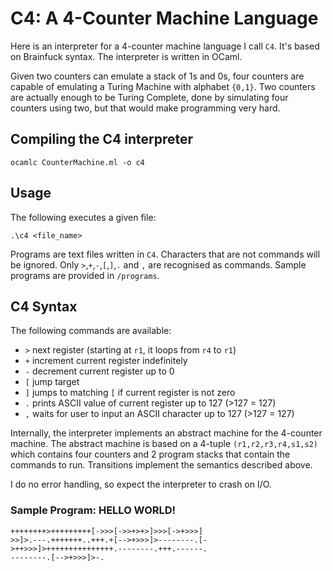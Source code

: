 # C4: A 4-Counter Machine Language
Here is an interpreter for a 4-counter machine language I call `C4`. It's
based on Brainfuck syntax. The interpreter is written in OCaml.

Given two counters can emulate a stack of 1s and 0s, four counters are
capable of emulating a Turing Machine with alphabet `{0,1}`. Two counters 
are actually enough to be Turing Complete, done by simulating four
counters using two, but that would make programming very hard.

## Compiling the C4 interpreter

    ocamlc CounterMachine.ml -o c4

## Usage
The following executes a given file:

    .\c4 <file_name>

Programs are text files written in `C4`. Characters that are not
commands will be ignored. Only `>`,`+`,`-`,`[`,`]`,`.` and `,` are
recognised as commands. Sample programs are provided in `/programs`.

## C4 Syntax
The following commands are available:
- `>` next register (starting at `r1`, it loops from `r4` to `r1`)
- `+` increment current register indefinitely
- `-` decrement current register up to 0
- `[` jump target
- `]` jumps to matching `[` if current register is not zero
- `.` prints ASCII value of current register up to 127 (>127 = 127)
- `,` waits for user to input an ASCII character up to 127 (>127 = 127)

Internally, the interpreter implements an abstract machine for the
4-counter machine. The abstract machine is based on a 4-tuple
`(r1,r2,r3,r4,s1,s2)` which contains four counters and 2 program
stacks that contain the commands to run. Transitions implement the
semantics described above.

I do no error handling, so expect the interpreter to crash on I/O.

### Sample Program: HELLO WORLD!

    ++++++++>+++++++++[->>>[->>+>+>]>>>[->+>>>]
	>>]>.---.+++++++..+++.+[-->+>>>]>--------.[-
	>++>>>]>+++++++++++++++.--------.+++.------.
	--------.[-->+>>>]>-.
